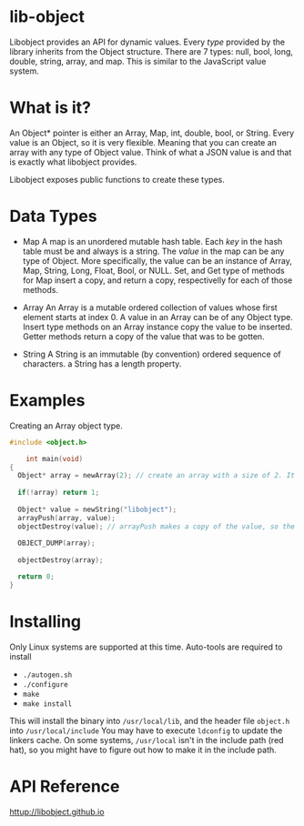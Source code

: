 # lib-object
Libobject provides an API for dynamic values. Every _type_ provided
by the library inherits from the Object structure. There are 7 types:
null, bool, long, double, string, array, and map. This is similar to the
JavaScript value system.

# What is it?
An Object* pointer is either an Array, Map, int, double, bool, or String. Every value is an Object, so it is very flexible. Meaning that you can create an array with any type of Object value. Think of what a JSON value is and that is exactly what libobject provides. 

Libobject exposes public functions to create these types.

# Data Types

- Map
	A map is an unordered mutable hash table. Each _key_ in the hash table must be and always is a string. The _value_ in the map can be any type of Object. More specifically, the value can be an instance of Array, Map, String, Long, Float, Bool, or NULL. Set, and Get type of methods for Map insert a copy, and return a copy, respectivelly for each of those methods.

- Array
	An Array is a mutable ordered collection of values whose first element starts at index 0. A value in an Array can be of any Object type. Insert type methods on an Array instance copy the value to be inserted. Getter methods return a copy of the value that was to be gotten.

- String
	A String is an immutable (by convention) ordered sequence of characters. a String has a length property.

# Examples
Creating an Array object type.

```C
#include <object.h>

	int main(void)
{
  Object* array = newArray(2); // create an array with a size of 2. It grows automatically.
  
  if(!array) return 1;
  
  Object* value = newString("libobject");
  arrayPush(array, value);
  objectDestroy(value); // arrayPush makes a copy of the value, so the caller should free it.
  
  OBJECT_DUMP(array);
  
  objectDestroy(array);

  return 0;
}
```

# Installing
Only Linux systems are supported at this time. Auto-tools are required to install
- `./autogen.sh`
- `./configure`
- `make`
- `make install`

This will install the binary into `/usr/local/lib`, and the header file `object.h` into `/usr/local/include` You may have to execute `ldconfig` to update the linkers cache. On some systems, `/usr/local` isn't in the include path (red hat), so you might have to figure out how to make it in the include path.

# API Reference
[httup://libobject.github.io](http://libobject.github.io)
